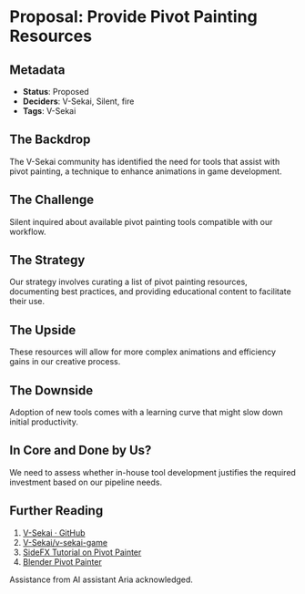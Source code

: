 # Proposal: Provide Pivot Painting Resources

## Metadata

- **Status**: Proposed
- **Deciders**: V-Sekai, Silent, fire
- **Tags**: V-Sekai

## The Backdrop

The V-Sekai community has identified the need for tools that assist with pivot painting, a technique to enhance animations in game development.

## The Challenge

Silent inquired about available pivot painting tools compatible with our workflow.

## The Strategy

Our strategy involves curating a list of pivot painting resources, documenting best practices, and providing educational content to facilitate their use.

## The Upside

These resources will allow for more complex animations and efficiency gains in our creative process.

## The Downside

Adoption of new tools comes with a learning curve that might slow down initial productivity.

## In Core and Done by Us?

We need to assess whether in-house tool development justifies the required investment based on our pipeline needs.

## Further Reading

1. [V-Sekai · GitHub](https://github.com/v-sekai)
2. [V-Sekai/v-sekai-game](https://github.com/v-sekai/v-sekai-game)
3. [SideFX Tutorial on Pivot Painter](https://www.sidefx.com/tutorials/pivot-painter-version-1-and-2/)
4. [Blender Pivot Painter](https://github.com/Gvgeo/Pivot-Painter-for-Blender)

Assistance from AI assistant Aria acknowledged.
